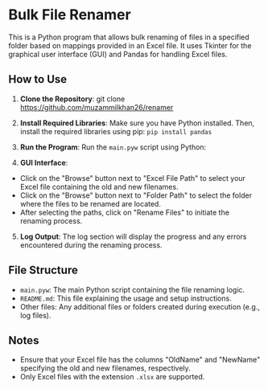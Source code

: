 # Bulk File Renamer

This is a Python program that allows bulk renaming of files in a specified folder based on mappings provided in an Excel file. It uses Tkinter for the graphical user interface (GUI) and Pandas for handling Excel files.

## How to Use

1. **Clone the Repository**:
git clone https://github.com/muzammilkhan26/renamer


2. **Install Required Libraries**:
Make sure you have Python installed. Then, install the required libraries using pip:
```pip install pandas```

3. **Run the Program**:
Run the `main.pyw` script using Python:

4. **GUI Interface**:
- Click on the "Browse" button next to "Excel File Path" to select your Excel file containing the old and new filenames.
- Click on the "Browse" button next to "Folder Path" to select the folder where the files to be renamed are located.
- After selecting the paths, click on "Rename Files" to initiate the renaming process.

5. **Log Output**:
The log section will display the progress and any errors encountered during the renaming process.

## File Structure

- `main.pyw`: The main Python script containing the file renaming logic.
- `README.md`: This file explaining the usage and setup instructions.
- Other files: Any additional files or folders created during execution (e.g., log files).

## Notes

- Ensure that your Excel file has the columns "OldName" and "NewName" specifying the old and new filenames, respectively.
- Only Excel files with the extension `.xlsx` are supported.

